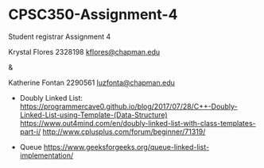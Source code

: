 # CPSC350-Assignment-4
Student registrar
Assignment 4

Krystal Flores
2328198
kflores@chapman.edu

&

Katherine Fontan
2290561
luzfonta@chapman.edu


- Doubly Linked List:
https://programmercave0.github.io/blog/2017/07/28/C++-Doubly-Linked-List-using-Template-(Data-Structure)
https://www.out4mind.com/en/doubly-linked-list-with-class-templates-part-i/
http://www.cplusplus.com/forum/beginner/71319/

- Queue
https://www.geeksforgeeks.org/queue-linked-list-implementation/
